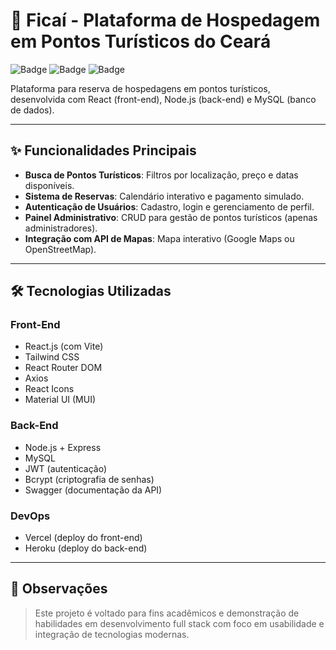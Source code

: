 # 🏨 Ficaí - Plataforma de Hospedagem em Pontos Turísticos do Ceará

![Badge](https://img.shields.io/badge/React-18.2.0-blue)
![Badge](https://img.shields.io/badge/Node.js-20.0-green)
![Badge](https://img.shields.io/badge/MySQL-8.0-blue)

Plataforma para reserva de hospedagens em pontos turísticos, desenvolvida com React (front-end), Node.js (back-end) e MySQL (banco de dados).

---

## ✨ Funcionalidades Principais

- **Busca de Pontos Turísticos**: Filtros por localização, preço e datas disponíveis.
- **Sistema de Reservas**: Calendário interativo e pagamento simulado.
- **Autenticação de Usuários**: Cadastro, login e gerenciamento de perfil.
- **Painel Administrativo**: CRUD para gestão de pontos turísticos (apenas administradores).
- **Integração com API de Mapas**: Mapa interativo (Google Maps ou OpenStreetMap).

---

## 🛠️ Tecnologias Utilizadas

### Front-End
- React.js (com Vite)
- Tailwind CSS
- React Router DOM
- Axios
- React Icons
- Material UI (MUI)

### Back-End
- Node.js + Express
- MySQL
- JWT (autenticação)
- Bcrypt (criptografia de senhas)
- Swagger (documentação da API)

### DevOps
- Vercel (deploy do front-end)
- Heroku (deploy do back-end)

---

## 📌 Observações

> Este projeto é voltado para fins acadêmicos e demonstração de habilidades em desenvolvimento full stack com foco em usabilidade e integração de tecnologias modernas.
